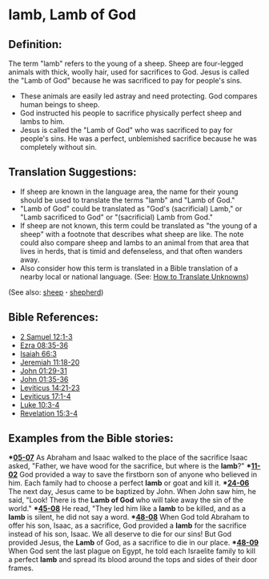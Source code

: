 # lamb, Lamb of God #

## Definition: ##

The term "lamb" refers to the young of a sheep. Sheep are four-legged animals with thick, woolly hair, used for sacrifices to God. Jesus is called the "Lamb of God" because he was sacrificed to pay for people's sins.

 * These animals are easily led astray and need protecting. God compares human beings to sheep.
 * God instructed his people to sacrifice physically perfect sheep and lambs to him.
 * Jesus is called the "Lamb of God" who was sacrificed to pay for people's sins. He was a perfect, unblemished sacrifice because he was completely without sin.

## Translation Suggestions: ##

* If sheep are known in the language area, the name for their young should be used to translate the terms "lamb" and "Lamb of God."
* "Lamb of God" could be translated as "God's (sacrificial) Lamb," or "Lamb sacrificed to God" or "(sacrificial) Lamb from God."
* If sheep are not known, this term could be translated as "the young of a sheep" with a footnote that describes what sheep are like. The note could also compare sheep and lambs to an animal from that area that lives in herds, that is timid and defenseless, and that often wanders away.
* Also consider how this term is translated in a Bible translation of a nearby local or national language. (See: [How to Translate Unknowns](https://git.door43.org/Door43/en-ta-translate-vol1/src/master/content/translate_unknown.md))

(See also: [sheep](../other/sheep.md) **·** [shepherd](../other/shepherd.md))

## Bible References: ##

* [2 Samuel 12:1-3](https://door43.org/en/bible/notes/2sa/12/01)
* [Ezra 08:35-36](https://door43.org/en/bible/notes/ezr/08/35)
* [Isaiah 66:3](https://door43.org/en/bible/notes/isa/66/03)
* [Jeremiah 11:18-20](https://door43.org/en/bible/notes/jer/11/18)
* [John 01:29-31](https://door43.org/en/bible/notes/jhn/01/29)
* [John 01:35-36](https://door43.org/en/bible/notes/jhn/01/35)
* [Leviticus 14:21-23](https://door43.org/en/bible/notes/lev/14/21)
* [Leviticus 17:1-4](https://door43.org/en/bible/notes/lev/17/01)
* [Luke 10:3-4](https://door43.org/en/bible/notes/luk/10/03)
* [Revelation 15:3-4](https://door43.org/en/bible/notes/rev/15/03)

## Examples from the Bible stories: ##

  __*[05-07](https://door43.org/en/obs/notes/frames/05-07)__ As Abraham and Isaac walked to the place of the sacrifice Isaac asked, "Father, we have wood for the sacrifice, but where is the __lamb__?"
  __*[11-02](https://door43.org/en/obs/notes/frames/11-02)__ God provided a way to save the firstborn son of anyone who believed in him. Each family had to choose a perfect __lamb__ or goat and kill it.
  __*[24-06](https://door43.org/en/obs/notes/frames/24-06)__ The next day, Jesus came to be baptized by John. When John saw him, he said, "Look! There is the __Lamb of God__ who will take away the sin of the world."
  __*[45-08](https://door43.org/en/obs/notes/frames/45-08)__ He read, "They led him like a __lamb__ to be killed, and as a __lamb__ is silent, he did not say a word.
  __*[48-08](https://door43.org/en/obs/notes/frames/48-08)__ When God told Abraham to offer his son, Isaac, as a sacrifice, God provided a __lamb__ for the sacrifice instead of his son, Isaac. We all deserve to die for our sins! But God provided Jesus, the __Lamb__ of God, as a sacrifice to die in our place.
  __*[48-09](https://door43.org/en/obs/notes/frames/48-09)__ When God sent the last plague on Egypt, he told each Israelite family to kill a perfect __lamb__ and spread its blood around the tops and sides of their door frames. 



